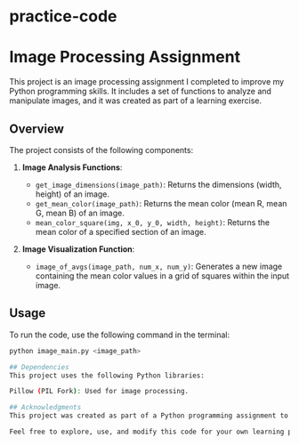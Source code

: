 # practice-code
# Image Processing Assignment

This project is an image processing assignment I completed to improve my Python programming skills. It includes a set of functions to analyze and manipulate images, and it was created as part of a learning exercise.

## Overview

The project consists of the following components:

1. **Image Analysis Functions**:
   - `get_image_dimensions(image_path)`: Returns the dimensions (width, height) of an image.
   - `get_mean_color(image_path)`: Returns the mean color (mean R, mean G, mean B) of an image.
   - `mean_color_square(img, x_0, y_0, width, height)`: Returns the mean color of a specified section of an image.

2. **Image Visualization Function**:
   - `image_of_avgs(image_path, num_x, num_y)`: Generates a new image containing the mean color values in a grid of squares within the input image.

## Usage

To run the code, use the following command in the terminal:

```bash
python image_main.py <image_path>

## Dependencies
This project uses the following Python libraries:

Pillow (PIL Fork): Used for image processing.

## Acknowledgments
This project was created as part of a Python programming assignment to improve my skills. It serves as a valuable learning exercise for image processing and Python programming.

Feel free to explore, use, and modify this code for your own learning purposes or image processing needs.

